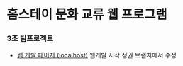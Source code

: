 # 홈스테이 문화 교류 웹 프로그램

### 3조 팀프로젝트

* [웹 개발 페이지 (localhost)](https://localhost:3333/)
웹개발 시작
정권 브랜치에서 수정